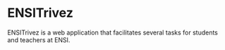 # ENSITrivez
ENSITrivez is a web application that facilitates several tasks for students and  teachers at ENSI.
